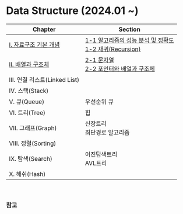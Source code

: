 # Data Structure (2024.01 ~)

|Chapter|Section|
|-------|-------|
|[Ⅰ. 자료구조 기본 개념](https://github.com/junghyun21/ssu-os-lab/tree/main/computer-science/data-structure/basic-of-data-structure)|[1-1 알고리즘의 성능 분석 및 정확도](https://github.com/junghyun21/ssu-os-lab/tree/main/computer-science/data-structure/basic-of-data-structure/01-performance-analysis-and-complexity) <br>[1-2 재귀(Recursion)](https://github.com/junghyun21/ssu-os-lab/tree/main/computer-science/data-structure/basic-of-data-structure/02-recursion) |
|[Ⅱ. 배열과 구조체](https://github.com/junghyun21/ssu-os-lab/tree/main/computer-science/data-structure/array-and-structure)|[2-1 문자열](https://github.com/junghyun21/ssu-os-lab/tree/main/computer-science/data-structure/array-and-structure/01-string) <br>[2-2 포인터와 배열과 구조체](https://github.com/junghyun21/ssu-os-lab/tree/main/computer-science/data-structure/array-and-structure/02-pointer) |
|Ⅲ. 연결 리스트(Linked List)||
|Ⅳ. 스택(Stack)||
|Ⅴ. 큐(Queue)|우선순위 큐|
|Ⅵ. 트리(Tree)|힙|
|Ⅶ. 그래프(Graph)|신장트리<br>최단경로 알고리즘|
|Ⅷ. 정렬(Sorting)||
|Ⅸ. 탐색(Search)|이진탐색트리<br>AVL트리|
|Ⅹ. 해쉬(Hash)||

<br>

### 참고
